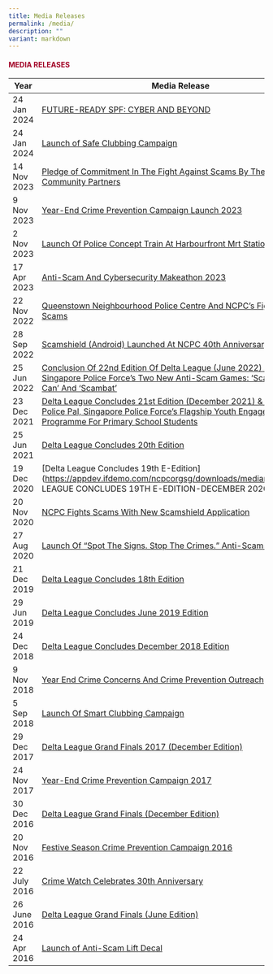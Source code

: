 ```yaml
---
title: Media Releases
permalink: /media/
description: ""
variant: markdown
---
```

#### <font style="color:#a20427;">MEDIA RELEASES</font>

| Year | Media Release |
| -------- | -------- | 
| 24 Jan 2024  | [FUTURE-READY SPF: CYBER AND BEYOND](https://appdev.ifdemo.com/ncpcorgsg/downloads/mediarelease/POLICE-WORKPLAN-SEMINAR-2024-A-FUTURE-READY-SPF-CYBER-AND-BEYOND.pdf)| 
| 24 Jan 2024  | [Launch of Safe Clubbing Campaign](https://appdev.ifdemo.com/ncpcorgsg/downloads/mediarelease/News-Release-LAUNCHOFSAFECLUBBINGCAMPAIGNON24JANUARY2024.pdf)| 
| 14 Nov 2023   | [Pledge of Commitment In The Fight Against Scams By The Real Estate Community Partners](https://appdev.ifdemo.com/ncpcorgsg/downloads/mediarelease/JOINT-NEWS-RELEASE-PLEDGE-OF-COMMITMENT-IN-THE-FIGHT-AGAINST-SCAMS-BY-THE-REAL-ESTATE-COMMUNITY-PARTNERS.pdf)| 
| 9 Nov 2023   | [Year-End Crime Prevention Campaign Launch 2023](https://appdev.ifdemo.com/ncpcorgsg/downloads/mediarelease/Joint-News-Release-Year-End-Crime-Prevention-Campaign-Launch-2023-9Nov.pdf)| 
| 2 Nov 2023   | [Launch Of Police Concept Train At Harbourfront Mrt Station](https://appdev.ifdemo.com/ncpcorgsg/downloads/mediarelease/LAUNCH-OF-POLICE-CONCEPT-TRAIN-AT-HARBOURFRONT-MRT-STATION.pdf)| 
| 17 Apr 2023  | [Anti-Scam And Cybersecurity Makeathon 2023](https://appdev.ifdemo.com/ncpcorgsg/downloads/mediarelease/ANTI-SCAM-AND-CYBERSECURITY-MAKEATHON-2023-17Apr23.pdf)| 
| 22 Nov 2022  | [Queenstown Neighbourhood Police Centre And NCPC’s Fight Against Scams](https://appdev.ifdemo.com/ncpcorgsg/downloads/mediarelease/QUEENSTOWN-NEIGHBOURHOOD-POLICE-CENTRE-AND-NCPCS-FIGHT-AGAINST-SCAMS-22Nov22.pdf)| 
| 28 Sep 2022   | [Scamshield (Android) Launched At NCPC 40th Anniversary Event ](https://appdev.ifdemo.com/ncpcorgsg/downloads/mediarelease/SCAMSHIELD-ANDROID-LAUNCHED-AT-NCPC-40TH-ANNIVERSARY-EVENT-28Sep22.pdf)| 
| 25 Jun 2022  | [Conclusion Of 22nd Edition Of Delta League (June 2022) &amp; Launch Of Singapore Police Force’s Two New Anti-Scam Games: ‘Scam Me If You Can’ And ‘Scambat’](https://appdev.ifdemo.com/ncpcorgsg/downloads/mediarelease/CONCLUSION-OF-22ND-EDITION-OF-DELTA-LEAGUE.pdf)| 
| 23 Dec 2021   | [Delta League Concludes 21st Edition (December 2021) &amp; Launch Of Police Pal, Singapore Police Force’s Flagship Youth Engagement Programme For Primary School Students](https://appdev.ifdemo.com/ncpcorgsg/downloads/mediarelease/DELTA-LEAGUE-CONCLUDES-21ST-EDITION-23dec21.pdf)| 
| 25 Jun 2021   | [Delta League Concludes 20th Edition](https://appdev.ifdemo.com/ncpcorgsg/downloads/mediarelease/DELTA-LEAGUE-CONCLUDES-20TH-EDITION-25Jun21.pdf)| 
| 19 Dec 2020  | [Delta League Concludes 19th E-Edition](https://appdev.ifdemo.com/ncpcorgsg/downloads/mediarelease/DELTA LEAGUE CONCLUDES 19TH E-EDITION-DECEMBER 2020.pdf)| 
| 20 Nov 2020   | [NCPC Fights Scams With New Scamshield Application](https://appdev.ifdemo.com/ncpcorgsg/downloads/mediarelease/NCPC-FIGHTS-SCAMS-WITH-NEW-SCAMSHIELD-APPLICATION-20Nov2020.pdf)| 
| 27 Aug 2020   | [Launch Of “Spot The Signs. Stop The Crimes.” Anti-Scam Campaign](https://appdev.ifdemo.com/ncpcorgsg/downloads/mediarelease/LAUNCH-OF-SPOT-THE-SIGNS-STOP-THE-CRIMES-ANTI-SCAM-CAMPAIGN-202027Aug.pdf)| 
| 21 Dec 2019  | [Delta League Concludes 18th Edition](https://appdev.ifdemo.com/ncpcorgsg/downloads/mediarelease/DELTA-LEAGUE-CONCLUDES-18TH-EDITION-DECEMBER-2019.pdf)| 
| 29 Jun 2019   | [Delta League Concludes June 2019 Edition](https://appdev.ifdemo.com/ncpcorgsg/downloads/mediarelease/DELTA-LEAGUE-CONCLUDES-JUNE-2019-EDITION-29-June-19.pdf)| 
| 24 Dec 2018   | [Delta League Concludes December 2018 Edition](https://appdev.ifdemo.com/ncpcorgsg/downloads/mediarelease/DELTA-LEAGUE-CONCLUDES-DECEMBER-2018-EDITION-24dec2018.pdf)| 
| 9 Nov 2018   | [Year End Crime Concerns And Crime Prevention Outreach](https://appdev.ifdemo.com/ncpcorgsg/downloads/mediarelease/YEAR-END-CRIME-CONCERNS-AND-CRIME-PREVENTION-OUTREACH-9Nov18.pdf)| 
| 5 Sep 2018   | [Launch Of Smart Clubbing Campaign](https://appdev.ifdemo.com/ncpcorgsg/downloads/mediarelease/LAUNCH-OF-SMART-CLUBBING-CAMPAIGN-5Sep18.pdf)| 
| 29 Dec 2017   | [Delta League Grand Finals 2017 (December Edition)](https://appdev.ifdemo.com/ncpcorgsg/downloads/mediarelease/NewsRelease-DELTA-LEAGUE-CONCLUDES-ITS-14TH-EDITION.pdf)| 
| 24 Nov 2017   | [Year-End Crime Prevention Campaign 2017](https://appdev.ifdemo.com/ncpcorgsg/downloads/mediarelease/24Nov17_Press%20Release.pdf)|
| 30 Dec 2016   | [Delta League Grand Finals (December Edition)](https://appdev.ifdemo.com/ncpcorgsg/downloads/mediarelease/DeltaLeagueGrandFinals(DecemberEdition).pdf)|
| 20 Nov 2016   | [Festive Season Crime Prevention Campaign 2016](https://appdev.ifdemo.com/ncpcorgsg/downloads/mediarelease/Media-Factsheet-Crime-Prevention-Campaign-2016_FINAL.pdf)| 
| 22 July 2016  | [Crime Watch Celebrates 30th Anniversary](https://appdev.ifdemo.com/ncpcorgsg/downloads/mediarelease/MediaFactsheet-crimewatch-celebrates-30th-anniversary.pdf)|
| 26 June 2016  | [Delta League Grand Finals (June Edition)](https://appdev.ifdemo.com/ncpcorgsg/downloads/mediarelease/NewsRelease-DeltaLeague2016.pdf)|
| 24 Apr 2016   | [Launch of Anti-Scam Lift Decal](https://appdev.ifdemo.com/ncpcorgsg/downloads/mediarelease/MediaFactsheet-LiftDecalLaunch_25apr_forwebsite.pdf)|
